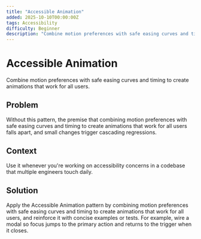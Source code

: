 ```yaml
---
title: "Accessible Animation"
added: 2025-10-10T00:00:00Z
tags: Accessibility
difficulty: Beginner
description: "Combine motion preferences with safe easing curves and timing to create animations that work for all users."
---
```

# Accessible Animation

Combine motion preferences with safe easing curves and timing to create animations that work for all users.

## Problem

Without this pattern, the premise that combining motion preferences with safe easing curves and timing to create animations that work for all users falls apart, and small changes trigger cascading regressions.

## Context

Use it whenever you're working on accessibility concerns in a codebase that multiple engineers touch daily.

## Solution

Apply the Accessible Animation pattern by combining motion preferences with safe easing curves and timing to create animations that work for all users, and reinforce it with concise examples or tests. For example, wire a modal so focus jumps to the primary action and returns to the trigger when it closes.
